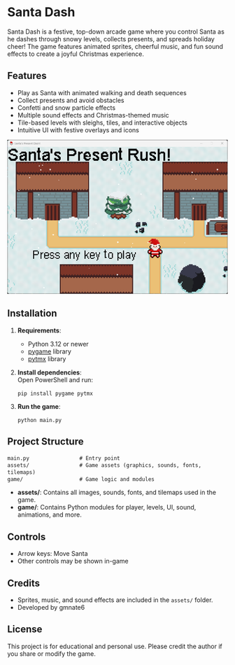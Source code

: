 # Santa Dash

Santa Dash is a festive, top-down arcade game where you control Santa as he dashes through snowy levels, collects presents, and spreads holiday cheer! The game features animated sprites, cheerful music, and fun sound effects to create a joyful Christmas experience.

## Features

- Play as Santa with animated walking and death sequences
- Collect presents and avoid obstacles
- Confetti and snow particle effects
- Multiple sound effects and Christmas-themed music
- Tile-based levels with sleighs, tiles, and interactive objects
- Intuitive UI with festive overlays and icons

![Title Screen](./assets/screenshots/Screenshot-1.png)

## Installation

1. **Requirements**:

   - Python 3.12 or newer
   - [pygame](https://www.pygame.org/) library
   - [pytmx](https://github.com/bitcraft/pytmx) library

2. **Install dependencies**:  
   Open PowerShell and run:

   ```
   pip install pygame pytmx
   ```

3. **Run the game**:
   ```
   python main.py
   ```

## Project Structure

```
main.py                # Entry point
assets/                # Game assets (graphics, sounds, fonts, tilemaps)
game/                  # Game logic and modules
```

- **assets/**: Contains all images, sounds, fonts, and tilemaps used in the game.
- **game/**: Contains Python modules for player, levels, UI, sound, animations, and more.

## Controls

- Arrow keys: Move Santa
- Other controls may be shown in-game

## Credits

- Sprites, music, and sound effects are included in the `assets/` folder.
- Developed by gmnate6

## License

This project is for educational and personal use. Please credit the author if you share or modify the game.

